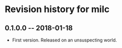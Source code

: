 # Revision history for milc

## 0.1.0.0  -- 2018-01-18

* First version. Released on an unsuspecting world.
